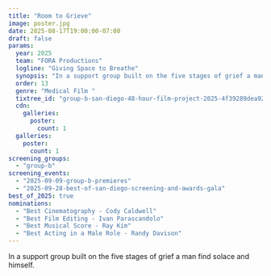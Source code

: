 ```yaml
---
title: "Room to Grieve"
image: poster.jpg
date: 2025-08-17T19:00:00-07:00
draft: false
params:
  year: 2025
  team: "FORA Productions"
  logline: "Giving Space to Breathe"
  synopsis: "In a support group built on the five stages of grief a man find solace and himself. "
  order: 13
  genre: "Medical Film "
  tixtree_id: "group-b-san-diego-48-hour-film-project-2025-4f39289dea92"
  cdn:
    galleries:
      poster:
        count: 1
  galleries:
    poster:
      count: 1
screening_groups:
  - "group-b"
screening_events:
  - "2025-09-09-group-b-premieres"
  - "2025-09-28-best-of-san-diego-screening-and-awards-gala"
best_of_2025: true
nominations:
  - "Best Cinematography - Cody Caldwell"
  - "Best Film Editing - Ivan Parascandolo"
  - "Best Musical Score - Ray Kim"
  - "Best Acting in a Male Role - Randy Davison"
---
```

In a support group built on the five stages of grief a man find solace and himself.
